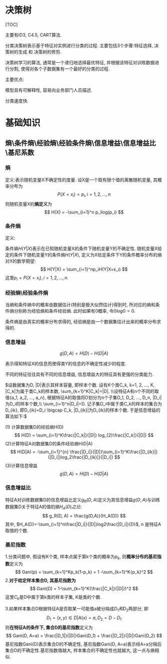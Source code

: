 # 决策树

[TOC]



主要有ID3, C4.5,  CART算法.



分类决策树表示基于特征对实例进行分类的过程. 主要包括3个步骤:特征选择, 决策树的生成 和 决策树的修剪.



决策树学习的算法, 通常是一个递归地选择最优特征, 并根据该特征对训练数据进行分割, 使得对各个子数据集有一个最好的分类的过程.



主要优点:

模型具有可解释性, 容易向业务部门人员描述.

分类速度快.



# 基础知识

## 熵\条件熵\经验熵\经验条件熵\信息增益\信息增益比\基尼系数

### 熵

定义:表示随机变量X不确定性的度量. 设X是一个取有限个值的离散随机变量, 其概率分布为
$$
P(X=x_i) =p_i, i=1,2,...,n
$$
则随机变量X的**熵定义**为
$$
H(X) = -\sum_{i=1}^n p_ilog(p_i)
$$

### 条件熵

定义:

条件熵$H(Y|X)$表示在已知随机变量X的条件下随机变量Y的不确定性. 随机变量X给定的条件下随机变量Y的条件熵$H(Y|X)$, 定义为X给定条件下Y的条件概率分布的熵对X的数学期望:
$$
H(Y|X) = \sum_{i=1}^np_iH(Y|X=x_i)
$$
这里$p_i=P(X=x_i), i=1, 2, ..., n$.



### 经验熵\经验条件熵

当熵和条件熵中的概率由数据估计(特别是极大似然估计)得到时, 所对应的熵和条件熵分别称为经验熵和条件经验熵. 此时如果有0概率, 令$0log0=0$.

条件熵是由真实的概率分布求得的, 经验熵是由一个数据集估计出来的概率分布求得的.



### 信息增益

$$
g(D, A)=H(D)-H(D|A)
$$

表示得知特征X的信息而使得类Y的信息的不确定性减少的程度.

不同的特征往往具有不同的信息增益, 信息增益大的特征具有更强的分类能力.



$设数据集为D, |D|表示其样本容量, 即样本个数. 设有K个类C_k, k=1, 2, ..., K, |C_k|为属于类C_k的样本数, \sum_{k=1}^K|C_k|=|D|. \\设特征A有n个不同的取值{a_1, a_2, ..., a_n}, 根据特征A的取值将D划分为n个子集D_1, D_2, ..., D_n, |D_i|为D_i的样本个数,\\ \sum_{i=1}^n|D_i|=D. 记子集D_i中属于类C_k的样本的集合为D_{ik}, 即D_{ik}=D_i \bigcap C_k, |D_{ik}|为D_{ik}的样本个数. 于是信息增益的算法如下:$

(1) 计算数据集D的经验熵H(D)
$$
H(D) = \sum_{i=1}^K\frac{|C_k|}{|D|} log_{2}\frac{|C_k|}{|D|}
$$
(2)计算特征A对数据集D的条件经验熵H(D|A)
$$
H(D|A) = -\sum_{i=1}^{n} \frac{|D_i|}{|D|}\sum_{i=1}^K\frac{|D_{ik}|}{|D_i|}log_2\frac{|D_{ik}|}{|D_i|}
$$
(3)计算信息增益
$$
g(D, A) = H(D) - H(D|A)
$$


### 信息增益比

特征A对训练数据集D的信息增益比定义$g_R(D, A)$定义为其信息增益$g(D,A)$与训练数据集D关于特征A的值的熵$H_A(D)之比$:
$$
g_R(D, A) = \frac{g(D,A)}{H_A(D)}
$$
其中, $H_A(D)=-\sum_{i=1}^n\frac{|D_i|}{|D|}log2\frac{|D_i|}{D}$, n 是特征A取值的个数.



### 基尼指数

1.分类问题中, 假设有K个类, 样本点属于第k个类的概率为$p_k$, 则**概率分布的基尼指数**定义为
$$
Gani(p) = \sum_{k=1}^Kp_k(1-p_k) = 1 -\sum_{k=1}^K{p_k}^2
$$
2.**对于给定样本集合D, 其基尼指数为**
$$
Gani(D) = 1-\sum_{k=1}^K(\frac{|C_k|}{|D|})^2
$$
这里$C_k$是D中属于第k类的样本子集, K是类的个数.

3.如果样本集合D根据特征A是否取某一可能值a被分隔成$D_1和D_2$两部分, 即
$$
D_1 = {(x,y)\in D| A(x)=a}, D_2=D-D_1
$$
则**在特征A的条件下, 集合D的基尼指数**定义为
$$
Gani(D, A=a) = \frac{|D_1|}{|D|}Gani(D_1) + \frac{|D_2|}{|D|}Gani(D_2)
$$
基尼指数Gani(D)表示集合D的不确定性, 基尼指数Gani(D, A=a)表示经A=a分隔后集合D的不确定性.基尼指数值越大, 样本集合的不确定性也就越大, 这一点与熵相似.